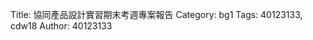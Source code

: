 Title: 協同產品設計實習期末考週專案報告
Category: bg1
Tags: 40123133, cdw18
Author: 40123133

<!-- PELICAN_END_SUMMARY -->


